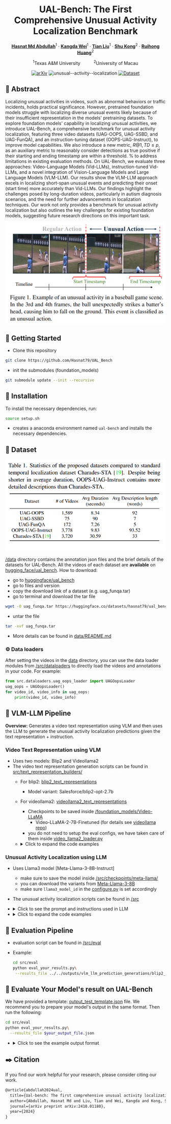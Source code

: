 <div align="center">

# UAL-Bench: The First Comprehensive Unusual Activity Localization Benchmark
[**Hasnat Md Abdullah**](https://github.com/Hasnat79)<sup>1</sup> · [**Kangda Wei**](https://weikangda.github.io/kangda.github.io//)<sup>1</sup> · [**Tian Liu**](https://tian1327.github.io/)<sup>1</sup> · [**Shu Kong**](https://aimerykong.github.io/)<sup>2</sup> · [**Ruihong Huang**](https://scholar.google.com/citations?user=NU2aHWUAAAAJ&hl=en)<sup>2</sup>

<sup>1</sup>Texas A&M University&emsp;&emsp;&emsp;<sup>2</sup>University of Macau


[![arXiv](https://img.shields.io/badge/arXiv-2312.14494-b31b1b.svg)](https://arxiv.org/abs/2410.01180)
![unusual--activity--localization](https://img.shields.io/badge/Task-Unusual%20Activity%20Localization-blue)
[![Dataset](https://img.shields.io/badge/Dataset-UAL--Bench-yellow)](https://huggingface.co/datasets/hasnat79/ual_bench)


</div>

## 📜 Abstract
Localizing unusual activities in videos, such as abnormal behaviors or traffic incidents, holds practical significance. 
However, pretrained foundation models struggle with localizing diverse unusual events likely because of their insufficient representation in the models' pretraining datasets. 
To explore foundation models' capability in localizing unusual activities, 
we introduce UAL-Bench, a comprehensive benchmark for unusual activity localization, featuring three video datasets (UAG-OOPS, UAG-SSBD, and UAG-FunQA), and an instruction-tuning dataset (OOPS-UAG-Instruct), to improve model capabilities. 
We also introduce a new metric, $R@1, TD\leq p$, as an auxiliary metric to reasonably consider detections as true positive if their starting and ending timestamp are within a threshold.
% to address limitations in existing evaluation methods. 
On UAL-Bench, we evaluate three approaches: Video-Language Models (Vid-LLMs), instruction-tuned Vid-LLMs, and a novel integration of Vision-Language Models and Large Language Models (VLM-LLM). Our results show the VLM-LLM approach excels in localizing short-span unusual events and predicting their onset (start time) more accurately than Vid-LLMs. Our findings highlight the challenges posed by long-duration videos, particularly in autism diagnosis scenarios, and the need for further advancements in localization techniques. Our work not only provides a benchmark for unusual activity localization but also outlines the key challenges for existing foundation models, 
suggesting future research directions on this important task.

![example](figures/ual_example.png)
## 🔧 Getting Started
- Clone this repository
```bash
git clone https://github.com/Hasnat79/UAL_Bench
```
- init the submodules (foundation_models)
```bash
git submodule update --init --recursive
```
## 🚀 Installation

To install the necessary dependencies, run:

```bash
source setup.sh
```
- creates a anaconda environment named `ual-bench` and installs the necessary dependencies.

## 📂 Dataset
![Dataset Details](figures/dataset_details.png)

[/data](data) directory contains the annotation json files and the brief details of the datasets for UAL-Bench. All the videos of each dataset are **available** on [hugging_face/ual_bench](https://huggingface.co/datasets/hasnat79/ual_bench). How to download: 
- go to [huggingface/ual_bench](https://huggingface.co/datasets/hasnat79/ual_bench)
- go to files and version 
- copy the download link of a dataset (e.g. uag_funqa.tar)
- go to terminal and download the tar file
```bash 
wget -O uag_funqa.tar https://huggingface.co/datasets/hasnat79/ual_bench/resolve/main/uag_funqa.tar?download=true
```
- untar the file
```bash
tar -xvf uag_funqa.tar
```
- More details can be found in [data/README.md](data/README.md)

### ⚙️ Data loaders
After setting the videos in the [data](data) directory, you can use the data loader modules from [/src/dataloaders](src/dataloaders) to directly load the videos and annotations in your code. For example:

```python
from src.dataloaders.uag_oops_loader import UAGOopsLoader
uag_oops = UAGOopsLoader()
for video_id, video_info in uag_oops:
    print(video_id, video_info)
```

## 🧠 VLM-LLM Pipeline
**Overview:** Generates a video text representation using VLM and then uses the LLM to generate the unusual activity localization predictions given the text representation + instruction. 

### Video Text Representation using VLM
- Uses two models: Blip2 and Videollama2
- The video text representation generation scripts can be found in [src/text_representation_builders/](src/text_representation_builders)
  - For blip2: [blip2_text_representations](src/text_representation_builders/blip2_text_representations) 
    - Model variant: Salesforce/blip2-opt-2.7b
  - For videollama2: [videollama2_text_representations](src/text_representation_builders/videollama2_text_representations)
    - Checkpoints to be saved inside [/foundation_models/Video-LLaMA](foundation_models/Video-LLaMA)
      - Video-LLaMA-2-7B-Finetuned (for details see [videollama repo](https://github.com/DAMO-NLP-SG/Video-LLaMA))
    - you do not need to setup the eval configs, we have taken care of them inside [video_llama2_loader.py](src/model_loaders/video_llama2_loader.py)

  - <Details>
    <summary> Click to expand the code examples </summary>

    #### Blip2 Text Representation
    ```bash
    cd src/text_representation_builders/blip2_text_representations
    python blip2_text_rep_x_uag_oops.py\
      --output ../../outputs/text_representations/blip2_text_rep_x_uag_oops.json
    ```
    #### Videollama2 Text Representation
    ```bash
    cd src/text_representation_builders/videollama2_text_representations
    python videollama2_text_rep_x_uag_oops.py\
      --output ../../outputs/text_representations/videollama2_text_rep_x_uag_oops.json
    ```
    </Details>

### Unusual Activity Localization using LLM 
- Uses Llama3 model [Meta-Llama-3-8B-Instruct]
  - make sure to save the model inside [/src/checkpoints/meta-llama/](src/checkpoints/meta-llama)
  - you can download the variants from [Meta-Llama-3-8B](https://huggingface.co/meta-llama/Meta-Llama-3-8B)
  - make sure `llama3_model_id` in the [configure.py](configs/configure.py) is set accordingly

- The unusual activity localization scripts can be found in [/src](/src)
- <details>
  <summary> Click to see the prompt and instructions used in LLM </summary>

  ![prompts_used](figures/prompts_used.png)
  </details>
- <details>
  <summary>Click to expand the code examples</summary> 

    ```bash
    cd src
    python llama3_x_videollama2_text_rep_uag_oops.py\ 
    --input ../outputs/text_representations/videollama2_text_rep_x_uag_oops.json \
    --output ../outputs/vlm_llm_prediction_generations/videollama2_llama3_uag_oops.json
    ```
  </details>


## 🧪 Evaluation Pipeline
- evaluation script can be found in [/src/eval](src/eval)
- Example:

    ```bash
    cd src/eval
    python eval_your_results.py\
     --results_file ../../outputs/vlm_llm_prediction_generations/blip2_llama3_uag_oops.json
    ```

## 📝 Evaluate Your Model's result on UAL-Bench
We have provided a template: [output_test_template.json](src/eval/output_test_template.json) file. We recommend you to prepare your model's output in the same format. Then run the following:

```bash
cd src/eval
python eval_your_results.py\
  --results_file $your_output_file.json
```
- <details>
  <summary> Click to see the example output format </summary>
  
  Expected output format:
  ```bash 
  ========== recal@1 iou >= m ======================
  correct_count: 0 len(result): 6
  IoU = 0.3 R@1: 0.00; mIoU: 0.02
  correct_count: 0 len(result): 6
  IoU = 0.5 R@1: 0.00; mIoU: 0.02
  correct_count: 0 len(result): 6
  IoU = 0.7 R@1: 0.00; mIoU: 0.02
  ========== abs dist <= m ======================
  correct_count: 0 len(result): 6
  Threshold m = 0s R@1: 0.00 mean abs distances: 3.07
  correct_count: 0 len(result): 6
  Threshold m = 1s R@1: 0.00 mean abs distances: 3.07
  correct_count: 2 len(result): 6
  Threshold m = 3s R@1: 33.33 mean abs distances: 3.07
  correct_count: 6 len(result): 6
  Threshold m = 5s R@1: 100.00 mean abs distances: 3.07
  correct_count: 6 len(result): 6
  Threshold m = 7s R@1: 100.00 mean abs distances: 3.07
  ============ Onset (start_time) prediction accuracy ====================
  correct_within_1_sec_count: 1 len(result): 6
  correct_within_quarter_sec_count: 0 len(result): 6
  Accuracy within 1 sec: 16.67
  Accuracy within 0.25 sec: 0.0
  ```
 </details>
 

## ✒️ Citation
If you find our work helpful for your research, please consider citing our work.
```markdown
@article{abdullah2024ual,
  title={Ual-bench: The first comprehensive unusual activity localization benchmark},
  author={Abdullah, Hasnat Md and Liu, Tian and Wei, Kangda and Kong, Shu and Huang, Ruihong},
  journal={arXiv preprint arXiv:2410.01180},
  year={2024}
}
``` 


